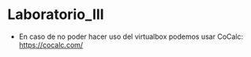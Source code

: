 # Laboratorio_III
- En caso de no poder hacer uso del virtualbox podemos usar CoCalc: https://cocalc.com/
